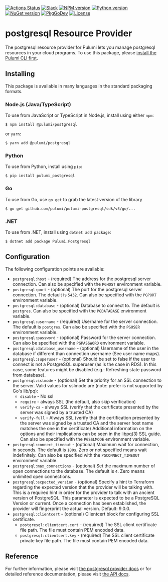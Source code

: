 [![Actions Status](https://github.com/pulumi/pulumi-postgresql/workflows/master/badge.svg)](https://github.com/pulumi/pulumi-postgresql/actions)
[![Slack](http://www.pulumi.com/images/docs/badges/slack.svg)](https://slack.pulumi.com)
[![NPM version](https://badge.fury.io/js/%40pulumi%2Fpostgresql.svg)](https://www.npmjs.com/package/@pulumi/postgresql)
[![Python version](https://badge.fury.io/py/pulumi-postgresql.svg)](https://pypi.org/project/pulumi-postgresql)
[![NuGet version](https://badge.fury.io/nu/pulumi.postgresql.svg)](https://badge.fury.io/nu/pulumi.postgresql)
[![PkgGoDev](https://pkg.go.dev/badge/github.com/pulumi/pulumi-postgresql/sdk/v3/go)](https://pkg.go.dev/github.com/pulumi/pulumi-postgresql/sdk/v3/go)
[![License](https://img.shields.io/npm/l/%40pulumi%2Fpulumi.svg)](https://github.com/pulumi/pulumi-postgresql/blob/master/LICENSE)

# postgresql Resource Provider

The postgresql resource provider for Pulumi lets you manage postgresql resources in your cloud programs.  To use
this package, please [install the Pulumi CLI first](https://pulumi.io/).

## Installing

This package is available in many languages in the standard packaging formats.

### Node.js (Java/TypeScript)

To use from JavaScript or TypeScript in Node.js, install using either `npm`:

    $ npm install @pulumi/postgresql

or `yarn`:

    $ yarn add @pulumi/postgresql

### Python

To use from Python, install using `pip`:

    $ pip install pulumi_postgresql

### Go

To use from Go, use `go get` to grab the latest version of the library

    $ go get github.com/pulumi/pulumi-postgresql/sdk/v3/go/...

### .NET

To use from .NET, install using `dotnet add package`:

    $ dotnet add package Pulumi.Postgresql

## Configuration

The following configuration points are available:

- `postgresql:host` - (required) The address for the postgresql server connection. Can also be specified with the `PGHOST`
   environment variable.
- `postgresql:port` - (optional) The port for the postgresql server connection. The default is `5432`.  Can also be specified 
   with the `PGPORT` environment variable.
- `postgresql:database` - (optional) Database to connect to. The default is `postgres`. Can also be specified 
   with the `PGDATABASE` environment variable.
- `postgresql:username` - (required) Username for the server connection. The default is `postgres`. Can also be specified 
   with the `PGUSER` environment variable.
- `postgresql:password` - (optional) Password for the server connection. Can also be specified with the `PGPASSWORD` environment variable.
- `postgresql:database_username` - (optional) Username of the user in the database if different than connection username (See user name maps).
- `postgresql:superuser` - (optional) Should be set to false if the user to connect is not a PostgreSQL superuser (as is the case in RDS). 
   In this case, some features might be disabled (e.g.: Refreshing state password from database).
- `postgresql:sslmode` - (optional) Set the priority for an SSL connection to the server. Valid values for sslmode are (note: prefer is not supported by Go's lib/pq):
    * `disable` - No ssl
    * `require` - always SSL (the default, also skip verification)
    * `verify-ca` - always SSL (verify that the certificate presented by the server was signed by a trusted CA)
    * `verify-full` - Always SSL (verify that the certification presented by the server was signed by a trusted CA and the server 
       host name matches the one in the certificate) Additional information on the options and their implications can be seen in the libpq(3) SSL guide.
  Can also be specified with the `PGSSLMODE` environment variable. 
- `postgresql:connect_timeout` - (optional) Maximum wait for connection, in seconds. The default is `180s`. Zero or not specified means wait indefinitely. 
  Can also be specified with the `PGCONNECT_TIMEOUT` environment variable.
- `postgresql:max_connections` - (optional) Set the maximum number of open connections to the database. The default is `4`. Zero means unlimited open connections.
- `postgresql:expected_version` - (optional) Specify a hint to Terraform regarding the expected version that the provider will be talking with. This is a 
   required hint in order for the provider to talk with an ancient version of PostgreSQL. This parameter is expected to be a PostgreSQL Version or current. 
   Once a connection has been established, the provider will fingerprint the actual version. Default: 9.0.0.
- `postgresql:clientcert` - (optional) Clientcert block for configuring SSL certificate. 
  - `postgresql:clientcert.cert` - (required) The SSL client certificate file path. The file must contain PEM encoded data.
  - `postgresql:clientcert.key` - (required) The SSL client certificate private key file path. The file must contain PEM encoded data.


## Reference

For further information, please visit [the postgresql provider docs](https://www.pulumi.com/docs/intro/cloud-providers/postgresql) or for detailed reference documentation, please visit [the API docs](https://www.pulumi.com/docs/reference/pkg/postgresql).
